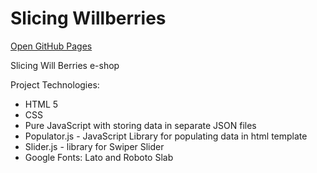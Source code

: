 # Slicing Willberries
[Open GitHub Pages](http://smeshchankin.github.io/slicing-willberries)

Slicing Will Berries e-shop

Project Technologies:
* HTML 5
* CSS
* Pure JavaScript with storing data in separate JSON files
* Populator.js - JavaScript Library for populating data in html template
* Slider.js - library for Swiper Slider
* Google Fonts: Lato and Roboto Slab
